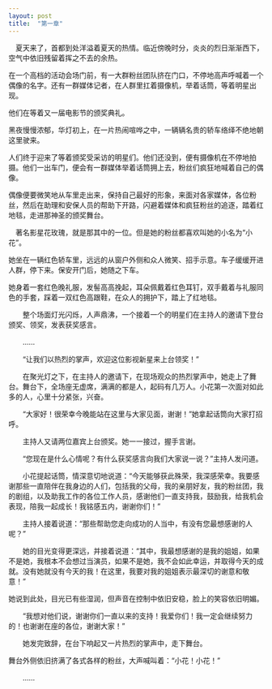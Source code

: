 ```yaml
---
layout: post
title:  "第一章"
---
```


　夏天来了，首都到处洋溢着夏天的热情。临近傍晚时分，炎炎的烈日渐渐西下，空气中依旧残留着挥之不去的余热。

在一个高档的活动会场门前，有一大群粉丝团队挤在门口，不停地高声呼喊着一个偶像的名字。还有一群媒体记者，在人群里扛着摄像机，举着话筒，等着明星出现。

他们在等着又一届电影节的颁奖典礼。

黑夜慢慢浓郁，华灯初上，在一片热闹喧哗之中，一辆辆名贵的轿车络绎不绝地朝这里驶来。

人们终于迎来了等着颁奖受采访的明星们。他们还没到，便有摄像机在不停地拍摄。他们一出车门，便会有一群媒体举着话筒拥上去，粉丝们疯狂地喊着自己的偶像。

偶像便要微笑地从车里走出来，保持自己最好的形象，来面对各家媒体，各位粉丝，然后在助理和安保人员的帮助下开路，闪避着媒体和疯狂粉丝的追逐，踏着红地毯，走进那神圣的颁奖舞台。

　著名影星花玫瑰，就是那其中的一位。但是她的粉丝都喜欢叫她的小名为“小花”。

她坐在一辆红色轿车里，远远的从窗户外侧和众人微笑、招手示意。车子缓缓开进人群，停下来。保安开门后，她随之下车。

她身着一套红色晚礼服，发髻高高挽起，耳朵佩戴着红色耳钉，双手戴着与礼服同色的手套，踩着一双红色高跟鞋，在众人的拥护下，踏上了红地毯。

　　整个场面灯光闪烁，人声鼎沸，一个接着一个的明星们在主持人的邀请下登台颁奖、领奖，发表获奖感言。

　　……

　　“让我们以热烈的掌声，欢迎这位影视新星来上台领奖！”

　　在聚光灯之下，在主持人的邀请下，在现场观众的热烈掌声中，她走上了舞台。舞台下，全场座无虚席，满满的都是人，起码有几万人。小花第一次面对如此多的人，心里十分紧张，兴奋。

　　“大家好！很荣幸今晚能站在这里与大家见面，谢谢！”她拿起话筒向大家打招呼。

　　主持人又请两位嘉宾上台颁奖。她一一接过，握手言谢。

　　“您现在是什么心情呢？有什么获奖感言向我们大家说一说？”主持人发问道。

　　小花提起话筒，情深意切地说道：“今天能够获此殊荣，我深感荣幸。我要感谢那些一直陪伴在我身边的人们，包括我的父母，我的亲朋好友，我的粉丝团，我的剧组，以及助我工作的各位工作人员，感谢他们一直支持我，鼓励我，给我机会表现，陪我一起成长！我铭感五内，谢谢你们！”

　　主持人接着说道：“那些帮助您走向成功的人当中，有没有您最想感谢的人呢？”

　　她的目光变得更深远，并接着说道：“其中，我最想感谢的是我的姐姐，如果不是她，我根本不会想过当演员，如果不是她，我不会如此幸运，并取得今天的成就。没有她就没有今天的我！在这里，我要对我的姐姐表示最深切的谢意和敬意！”

她说到此处，目光已有些湿润，但声音在控制中依旧安稳，脸上的笑容依旧明媚。

　　“我想对他们说，谢谢你们一直以来的支持！我爱你们！我一定会继续努力的！也谢谢在座的各位，谢谢大家！”

　　她发完致辞，在台下响起又一片热烈的掌声中，走下舞台。

舞台外侧依旧挤满了各式各样的粉丝，大声喊叫着：“小花！小花！”

　　……